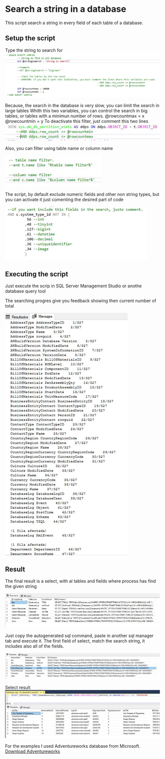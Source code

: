 # Search a string in a database

This script search a string in every field of each table of a database.

## Setup the script

Type the string to search for
![](.\img\01_Script_setup.JPG)


Because, the search in the database is very slow, you can limit the search in large tables
Whith this two variables, you can control the search in big tables, or tables with a minimun number of rows.
@rowcountmax = x
@rowcountmin = y
To deactivate this filter, just comment this two lines
![](.\img\03_rowcount_filter_Inactive.JPG)

Also, you can filter using table name or column name

![](.\img\tablenamecolumnnamefilter.JPG)

The script, by default exclude numeric fields and other non string types, but you can activate it just comenting the desired part of code

![](.\img\NumericTypeFilter.JPG)


## Executing the script
Just execute the scrip in SQL Server Management Studio or anothe database query tool

The searching progres give you feedback showing then current number of total

![](.\img\04_Searching_Process.JPG)


## Result

The final result is a select, with al tables and fields where process has find the given string

![](.\img\05_result.JPG)

Just copy the autogenerated sql command, paste in another sql manager tab and execute it. The first field of select, match the search string, it includes also all of the fields.

![](.\img\SelectResult.JPG)

Select result
![](.\img\ExecuteSelectResult.JPG)



For the examples I used Adventureworks database from Microsoft.
[Download Adventureworks](https://docs.microsoft.com/es-es/sql/samples/adventureworks-install-configure?view=sql-server-ver15&tabs=ssms)
